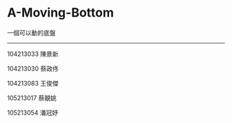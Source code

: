 # A-Moving-Bottom
一個可以動的底盤

---
104213033	陳景新

104213030	蔡政佟

104213083	王俊傑

105213017	蔡靚姚

105213054	潘冠妤
